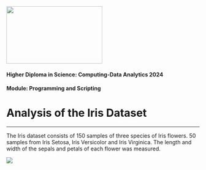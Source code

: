 <img src="https://mjconroy.com/wp-content/uploads/2023/04/ATU-Logo.png" width="250" height="150">


#### Higher Diploma in Science: Computing-Data Analytics 2024
#### Module: Programming and Scripting

<b>

# <div align="leftcenter">Analysis of the Iris Dataset</div></b>

***

The Iris dataset consists of 150 samples of three species of Iris flowers. 50 samples from Iris Setosa, Iris Versicolor and Iris Virginica. The length and width of the sepals and petals of each flower was measured. 



<img src="https://media.licdn.com/dms/image/D4D12AQH-T205O9k22g/article-inline_image-shrink_1000_1488/0/1694100871364?e=2147483647&v=beta&t=D3kWufrXHt34EA9NORP4qMsSOR42BNvA1H4e-UjvE3k">